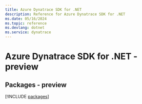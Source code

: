 ```yaml
---
title: Azure Dynatrace SDK for .NET
description: Reference for Azure Dynatrace SDK for .NET
ms.date: 05/16/2024
ms.topic: reference
ms.devlang: dotnet
ms.service: dynatrace
---
```

# Azure Dynatrace SDK for .NET - preview
## Packages - preview
[!INCLUDE [packages](dynatrace-index.md)]